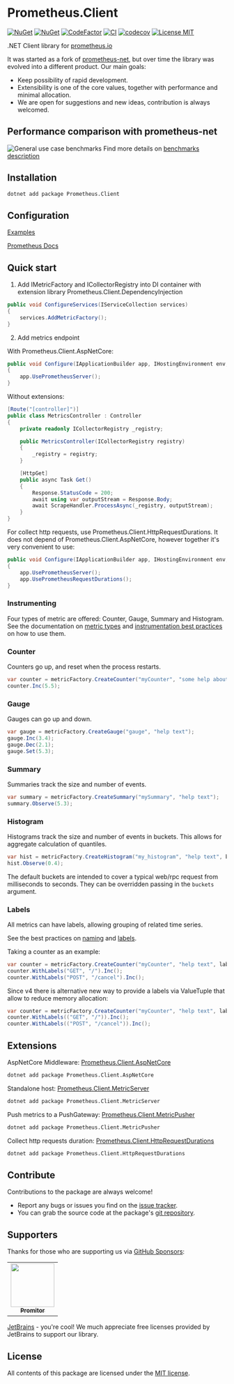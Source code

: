 # Prometheus.Client

[![NuGet](https://img.shields.io/nuget/v/Prometheus.Client.svg)](https://www.nuget.org/packages/Prometheus.Client)
[![NuGet](https://img.shields.io/nuget/dt/Prometheus.Client.svg)](https://www.nuget.org/packages/Prometheus.Client)
[![CodeFactor](https://www.codefactor.io/repository/github/prom-client-net/prom-client/badge)](https://www.codefactor.io/repository/github/prom-client-net/prom-client)
[![CI](https://img.shields.io/github/workflow/status/prom-client-net/prom-client/%F0%9F%92%BF%20CI%20Master?label=CI&logo=github)](https://github.com/prom-client-net/prom-client/actions/workflows/master.yml)
[![codecov](https://codecov.io/gh/prom-client-net/prom-client/branch/master/graph/badge.svg)](https://codecov.io/gh/prom-client-net/prom-client)
[![License MIT](https://img.shields.io/badge/license-MIT-green.svg)](https://opensource.org/licenses/MIT)

.NET Client library for [prometheus.io](https://prometheus.io/)  

It was started as a fork of [prometheus-net](https://github.com/prometheus-net/prometheus-net), but over time the library was evolved into a different product. Our main goals:

- Keep possibility of rapid development.
- Extensibility is one of the core values, together with performance and minimal allocation.
- We are open for suggestions and new ideas, contribution is always welcomed.

## Performance comparison with prometheus-net

![General use case benchmarks](/docs/benchmarks/generalcase.png)
Find more details on [benchmarks description](/docs/benchmarks/GeneralUseCase.md)

## Installation

```sh
dotnet add package Prometheus.Client
```

## Configuration

[Examples](https://github.com/prom-client-net/prom-examples)

[Prometheus Docs](https://prometheus.io/docs/introduction/overview/)

## Quick start

1) Add IMetricFactory and ICollectorRegistry into DI container with extension library Prometheus.Client.DependencyInjection

```c#
public void ConfigureServices(IServiceCollection services)
{
    services.AddMetricFactory();
}
```

2) Add metrics endpoint

With Prometheus.Client.AspNetCore:

```c#
public void Configure(IApplicationBuilder app, IHostingEnvironment env, ILoggerFactory loggerFactory, IApplicationLifetime appLifetime)
{
    app.UsePrometheusServer();
}
```

Without extensions:

```c#
[Route("[controller]")]
public class MetricsController : Controller
{
    private readonly ICollectorRegistry _registry;

    public MetricsController(ICollectorRegistry registry)
    {
        _registry = registry;
    }

    [HttpGet]
    public async Task Get()
    {
        Response.StatusCode = 200;
        await using var outputStream = Response.Body;
        await ScrapeHandler.ProcessAsync(_registry, outputStream);
    }
}
```

For collect http requests, use Prometheus.Client.HttpRequestDurations.
It does not depend of Prometheus.Client.AspNetCore, however together it's very convenient to use:

```c#
public void Configure(IApplicationBuilder app, IHostingEnvironment env, ILoggerFactory loggerFactory, IApplicationLifetime appLifetime)
{
    app.UsePrometheusServer();
    app.UsePrometheusRequestDurations(); 
}
```

### Instrumenting

Four types of metric are offered: Counter, Gauge, Summary and Histogram.
See the documentation on [metric types](http://prometheus.io/docs/concepts/metric_types/)
and [instrumentation best practices](http://prometheus.io/docs/practices/instrumentation/#counter-vs.-gauge-vs.-summary)
on how to use them.

### Counter

Counters go up, and reset when the process restarts.

```c#
var counter = metricFactory.CreateCounter("myCounter", "some help about this");
counter.Inc(5.5);
```

### Gauge

Gauges can go up and down.

```c#
var gauge = metricFactory.CreateGauge("gauge", "help text");
gauge.Inc(3.4);
gauge.Dec(2.1);
gauge.Set(5.3);
```

### Summary

Summaries track the size and number of events.

```c#
var summary = metricFactory.CreateSummary("mySummary", "help text");
summary.Observe(5.3);
```

### Histogram

Histograms track the size and number of events in buckets.
This allows for aggregate calculation of quantiles.

```c#
var hist = metricFactory.CreateHistogram("my_histogram", "help text", buckets: new[] { 0, 0.2, 0.4, 0.6, 0.8, 0.9 });
hist.Observe(0.4);
```

The default buckets are intended to cover a typical web/rpc request from milliseconds to seconds.
They can be overridden passing in the `buckets` argument.

### Labels

All metrics can have labels, allowing grouping of related time series.

See the best practices on [naming](http://prometheus.io/docs/practices/naming/)
and [labels](http://prometheus.io/docs/practices/instrumentation/#use-labels).

Taking a counter as an example:

```c#
var counter = metricFactory.CreateCounter("myCounter", "help text", labelNames: new []{ "method", "endpoint"});
counter.WithLabels("GET", "/").Inc();
counter.WithLabels("POST", "/cancel").Inc();
```

Since v4 there is alternative new way to provide a labels via ValueTuple that allow to reduce memory allocation:

```c#
var counter = metricFactory.CreateCounter("myCounter", "help text", labelNames: ("method", "endpoint"));
counter.WithLabels(("GET", "/")).Inc();
counter.WithLabels(("POST", "/cancel")).Inc();
```

## Extensions

AspNetCore Middleware: [Prometheus.Client.AspNetCore](https://github.com/prom-client-net/prom-client-aspnetcore)

```sh
dotnet add package Prometheus.Client.AspNetCore
```

Standalone host: [Prometheus.Client.MetricServer](https://github.com/prom-client-net/prom-client-metricserver)

```sh
dotnet add package Prometheus.Client.MetricServer
```

Push metrics to a PushGateway: [Prometheus.Client.MetricPusher](https://github.com/prom-client-net/prom-client-metricpusher)

```sh
dotnet add package Prometheus.Client.MetricPusher
```

Collect http requests duration: [Prometheus.Client.HttpRequestDurations](https://github.com/prom-client-net/prom-client-httprequestdurations)

```sh
dotnet add package Prometheus.Client.HttpRequestDurations
```

## Contribute

Contributions to the package are always welcome!

- Report any bugs or issues you find on the [issue tracker](https://github.com/prom-client-net/prom-client/issues).
- You can grab the source code at the package's [git repository](https://github.com/prom-client-net/prom-client).

## Supporters

Thanks for those who are supporting us via [GitHub Sponsors](https://github.com/sponsors/phnx47/):

<table>
   <tr>
      <td align="center"><a href="https://github.com/promitor"><img src="https://avatars.githubusercontent.com/u/53140212?s=200&v=4" width="100px;" alt=""/><br /><sub><b>Promitor</b></sub></a><br /></td>
   </tr>
</table>

[JetBrains](https://www.jetbrains.com/) - you're cool! We much appreciate free licenses provided by JetBrains to support our library.


## License

All contents of this package are licensed under the [MIT license](https://opensource.org/licenses/MIT).
